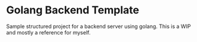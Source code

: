 
# Golang Backend Template

Sample structured project for a backend server using golang.
This is a WIP and mostly a reference for myself.

